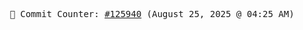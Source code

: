 <p align="center">
    <samp>
        📮 Commit Counter: <a href="https://github.com/Javascript-void0/Javascript-void0/commits/main">#125940</a> (August 25, 2025 @ 04:25 AM)
    </samp>
</p>